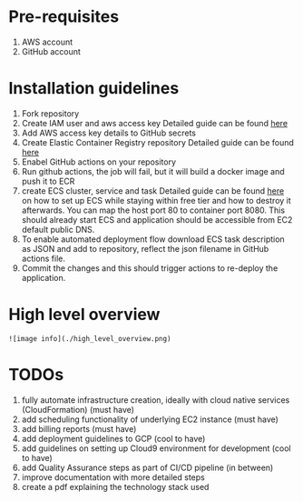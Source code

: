 # Pre-requisites
1. AWS account
2. GitHub account

# Installation guidelines
1. Fork repository
2. Create IAM user and aws access key
Detailed guide can be found [here](https://aws.amazon.com/premiumsupport/knowledge-center/create-access-key/)
3. Add AWS access key details to GitHub secrets
4. Create Elastic Container Registry repository
Detailed guide can be found [here](https://docs.aws.amazon.com/AmazonECR/latest/userguide/repository-create.html)
5. Enabel GitHub actions on your repository
6. Run github actions, the job will fail, but it will build a docker image and push it to ECR
7. create ECS cluster, service and task
Detailed guide can be found [here](https://aws.amazon.com/getting-started/tutorials/deploy-docker-containers/) on how to set up ECS while staying within free tier and how to destroy it afterwards. You can map the host port 80 to container port 8080. This should already start ECS and application should be accessible from EC2 default public DNS.
8.  To enable automated deployment flow download ECS task description as JSON and add to repository, reflect the json filename in GitHub actions file.
9. Commit the changes and this should trigger actions to re-deploy the application.


 # High level overview
 ```
![image info](./high_level_overview.png)
```


# TODOs
1. fully automate infrastructure creation, ideally with cloud native services (CloudFormation) (must have)
2. add scheduling functionality of underlying EC2 instance (must have)
3. add billing reports (must have)
4. add deployment guidelines to GCP (cool to have)
5. add guidelines on setting up Cloud9 environment for development (cool to have)
6. add Quality Assurance steps as part of CI/CD pipeline (in between)
7. improve documentation with more detailed steps
8. create a pdf explaining the technology stack used
